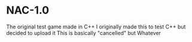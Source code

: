 # NAC-1.0
The original test game made in C++
I originally made this to test C++ but decided to upload it
This is basically "cancelled" but Whatever
